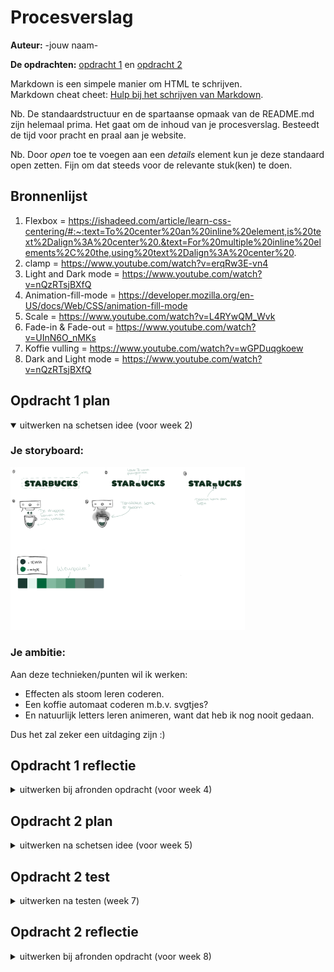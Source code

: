# Procesverslag
**Auteur:** -jouw naam-

**De opdrachten:** [opdracht 1](opdracht1/index.html) en [opdracht 2](opdracht2/index.html)


Markdown is een simpele manier om HTML te schrijven.  
Markdown cheat cheet: [Hulp bij het schrijven van Markdown](https://github.com/adam-p/markdown-here/wiki/Markdown-Cheatsheet).

Nb. De standaardstructuur en de spartaanse opmaak van de README.md zijn helemaal prima. Het gaat om de inhoud van je procesverslag. Besteedt de tijd voor pracht en praal aan je website.

Nb. Door *open* toe te voegen aan een *details* element kun je deze standaard open zetten. Fijn om dat steeds voor de relevante stuk(ken) te doen.



## Bronnenlijst
  1. Flexbox = https://ishadeed.com/article/learn-css-centering/#:~:text=To%20center%20an%20inline%20element,is%20text%2Dalign%3A%20center%20.&text=For%20multiple%20inline%20elements%2C%20the,using%20text%2Dalign%3A%20center%20. 
  2. clamp = https://www.youtube.com/watch?v=erqRw3E-vn4 
  3. Light and Dark mode = https://www.youtube.com/watch?v=nQzRTsjBXfQ
  4. Animation-fill-mode = https://developer.mozilla.org/en-US/docs/Web/CSS/animation-fill-mode 
  5. Scale = https://www.youtube.com/watch?v=L4RYwQM_Wvk
  6. Fade-in & Fade-out = https://www.youtube.com/watch?v=UInN6O_nMKs 
  7. Koffie vulling = https://www.youtube.com/watch?v=wGPDuqgkoew 
  8. Dark and Light mode = https://www.youtube.com/watch?v=nQzRTsjBXfQ 



## Opdracht 1 plan

<details open>
  <summary>uitwerken na schetsen idee (voor week 2)</summary>


  ### Je storyboard:
  <img src="readme-images/Storyboard_Starbucks.png" width="375px" alt="storyboard voor opdracht 1">


  ### Je ambitie: 
  Aan deze technieken/punten wil ik werken:
  - Effecten als stoom leren coderen.
  - Een koffie automaat coderen m.b.v. svgtjes?
  - En natuurlijk letters leren animeren, want dat heb ik nog nooit gedaan.

  Dus het zal zeker een uitdaging zijn :)
 
</details>



## Opdracht 1 reflectie

<details>
  <summary>uitwerken bij afronden opdracht (voor week 4)</summary>


  ### Je uitkomst - karakteristiek screenshot(s):
  <img src="readme-images/website_1.png" width="375px" alt="uitomst afbeelding 1 opdracht 1">\
    Als je op de hoofdpagina komt krijg je de tekst "Starbucks" met een beker te zien. De kleuren die je op\ dat moment ziet hangt af van je preferences. Dus als je light mode hebt krijg je wat lichtere kleuren te\ zien en als je dark mode aan hebt staan krijg je wat donkere kleuren te zien. Dit heb ik gedaan door de\ roots te veranderen met @media (prefers-color-scheme:dark). Mijn stukje code voor dit onderdeel zag er 
    zo uit:\

    :root {
		  --letter-color:var(--starbucks-light-green);
		  --coffee-color:var(--ijskoffie-licht-bruin);
		  --Koffiefill-color:var(--dark-mode-coffeeFill);
	    --KoffieDruppel-color: var(--ijskoffie-licht-bruin);
		  --koffie-in-beker: var(--ijskoffie-licht-bruin);
		  --koffie-beker-border: var(--darkMode-koffieBeker-border);
		  --achtergrond-kleur: var(--starbucks-house-green);
		  --letter-color:var(--darkmode-color-text);
	  }

  <img src="readme-images/website_2.png" width="375px" alt="uitomst afbeelding 2 opdracht 1">
  <img src="readme-images/website_3.png" width="375px" alt="uitomst afbeelding 3 opdracht 1">



  ### Dit ging goed/Heb ik geleerd: 
  De Dark and light mode ging erg goed bij mij, ik begreep het ook erg snel. Ik vond het ook erg leuk
  om hiermee met kleuren te spelen.

  <img src="readme-images/lightmode.png" width="375px" alt="light mode desktop">
  <img src="readme-images/darkmode.png" width="375px" alt="dark mode desktop">


  ### Dit was lastig/Is niet gelukt:
  Het is me niet gelukt om een automaat en stoom te maken zonder een div/svg/img, omdat het te moeilijk
  voor me werd. Dit vond ik eigenlijk ook best pittig om te maken, omdat ik heel vaak vastliep bij bepaalde punten. Daarnaast lukt me het niet om de koffiegolf op mobielformaat groter te maken. Op mobielformaat bleef er namelijk nog een stukje witruimte over. Ook doet mijn letter B animatie het niet meer, terwijl hij het eerst wel deed. Eefje en ik konden beiden het probleem niet vinden. Wat ik echt jammer vind, want dat maakte deze wesbite eigenlijk compleet. 

  <img src="readme-images/witruimteGolf.png" width="375px" alt="witruimte golf afbeelding">
</details>



## Opdracht 2 plan

<details>
  <summary>uitwerken na schetsen idee (voor week 5)</summary>


  ### Je ontwerp:
  <img src="readme-images/dummy-plaatje.svg" width="375px" alt="ontwerp opdracht 2">


  ### Je ambitie: 
  Aan deze technieken/punten wil ik werken:
  - punt 1
  - punt 2
  - nog een punt
  - ...
</details>



## Opdracht 2 test

<details>
  <summary>uitwerken na testen (week 7)</summary>

  Neem minimaal 5 bevindingen op:



  ### Bevinding 1:
  Omschrijving van wat er nog niet orde was (tekst en afbeeding(en)).

  #### oplossing:
  Beschrijving hoe je het hebt hebt opgelost of als het niet gelukt is hoe je het zou oplossen (tekst en afbeeding(en)).



  ### Bevinding 2:
  Omschrijving van wat er nog niet orde was (tekst en afbeeding(en)).

  #### oplossing:
  Beschrijving hoe je het hebt hebt opgelost of als het niet gelukt is hoe je het zou oplossen (tekst en afbeeding(en)).



  ### Bevinding 3:
  ...
</details>



## Opdracht 2 reflectie

<details>
  <summary>uitwerken bij afronden opdracht (voor week 8)</summary>

  ### Je uitkomst - karakteristiek screenshot(s):
  <img src="readme-images/dummy-plaatje.svg" width="375px" alt="uitkomst opdracht 2">


  ### Dit ging goed/Heb ik geleerd: 
  Korte omschrijving met plaatje(s)

  <img src="readme-images/dummy-plaatje.svg" width="375px" alt="top">


  ### Dit was lastig/Is niet gelukt:
  Korte omschrijving met plaatje(s)

  <img src="readme-images/dummy-plaatje.svg" width="375px" alt="bummer">
</details>